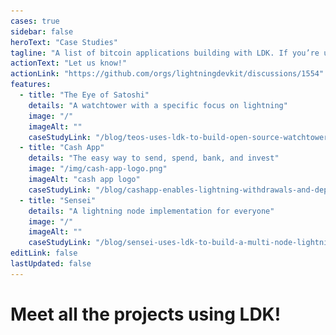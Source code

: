 ```yaml
---
cases: true
sidebar: false
heroText: "Case Studies"
tagline: "A list of bitcoin applications building with LDK. If you’re using LDK we’d love to hear about your experience!"
actionText: "Let us know!"
actionLink: "https://github.com/orgs/lightningdevkit/discussions/1554"
features:
  - title: "The Eye of Satoshi"
    details: "A watchtower with a specific focus on lightning"
    image: "/"
    imageAlt: ""
    caseStudyLink: "/blog/teos-uses-ldk-to-build-open-source-watchtower/"
  - title: "Cash App"
    details: "The easy way to send, spend, bank, and invest"
    image: "/img/cash-app-logo.png"
    imageAlt: "cash app logo"
    caseStudyLink: "/blog/cashapp-enables-lightning-withdrawals-and-deposits-using-ldk/"
  - title: "Sensei"
    details: "A lightning node implementation for everyone"
    image: "/"
    imageAlt: ""
    caseStudyLink: "/blog/sensei-uses-ldk-to-build-a-multi-node-lightning-server-application/"
editLink: false
lastUpdated: false
---
```


<h1 class="more-cases-heading">
   Meet all the projects using LDK!
</h1>

<CodeSwitcher :languages="{noncustodial:'Non-Custodial Wallets', custodial:'Custodial Wallets', infra:'Non-Custodial Infrastructure', router:'LN Routers', lsp:'LSPs', experiments:'Experiments', education: 'Educational Apps'}">
  <template v-slot:noncustodial>
    <div class="case-studies">
    <div class="case-study-item">
    <img src="./assets/cash-app-logo.png" target="_blank" />
    <h3><a>Blue Wallet</a></h3>
    </div>
    <div class="case-study-item">
    <img src="./assets/cash-app-logo.png" target="_blank" />
    <h3><a>Mercury</a></h3>
    </div>
    <div class="case-study-item">
    <img src="./assets/cash-app-logo.png" target="_blank" />
    <h3><a>Portico</a></h3>
    </div>
     <div class="case-study-item">
    <img src="./assets/cash-app-logo.png" target="_blank" />
    <h3><a>Portico</a></h3>
    </div>
     <div class="case-study-item">
    <img src="./assets/cash-app-logo.png" target="_blank" />
    <h3><a>Portico</a></h3>
    </div>
    <div class="case-study-item">
    <img src="./assets/cash-app-logo.png" target="_blank" />
    <h3><a>Portico</a></h3>
    </div>
    </div>
  </template>

  <template v-slot:custodial>

   <h1>
   Custodial
   </h1>

  </template>

  <template v-slot:infra>

   <h1>
   Infra
  </h1>

  </template>

  <template v-slot:router>

   <h1>
   Router
  </h1>

  </template>

  <template v-slot:lsp>

   <h1>
   LSP
  </h1>

  </template>

  <template v-slot:experiments>

   <h1>
   Experiments
  </h1>

  </template>

  <template v-slot:education>

  <h1>
  Education
  </h1>

  </template>

</CodeSwitcher>
